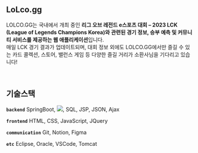 ## LoLco.gg
LOLCO.GG는 국내에서 개최 중인 **리그 오브 레전드 e스포츠 대회 – 2023 LCK (League of Legends Champions Korea)와 관련된 경기 정보, 승부 예측 및 커뮤니티 서비스를 제공하는 웹 애플리케이션**입니다.<br>
매일 LCK 경기 결과가 업데이트되며, 대회 정보 외에도 LOLCO.GG에서만 즐길 수 있는 카드 콜렉션, 스토어, 밸런스 게임 등 다양한 즐길 거리가 소환사님을 기다리고 있습니다!

<br>

## 기술스택
**`
backend
`**
SpringBoot, <img src="https://img.shields.io/badge/Java-007396?style=flat-square&logo=OpenJDK&logoColor=white"/>, SQL, JSP, JSON, Ajax

**`
frontend
`**
HTML, CSS, JavaScript, JQuery

**`
communication
`**
Git, Notion, Figma

**`
etc
`**
Eclipse, Oracle, VSCode, Tomcat
